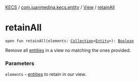 [KECS](../../index.md) / [com.juanmedina.kecs.entity](../index.md) / [View](index.md) / [retainAll](./retain-all.md)

# retainAll

`open fun retainAll(elements: `[`Collection`](https://kotlinlang.org/api/latest/jvm/stdlib/kotlin.collections/-collection/index.html)`<`[`Entity`](../-entity/index.md)`>): `[`Boolean`](https://kotlinlang.org/api/latest/jvm/stdlib/kotlin/-boolean/index.html)

Remove all [entities](../-entity/index.md) in a view no matching the ones provided.

### Parameters

`elements` - [entities](../-entity/index.md) to retain in our view.